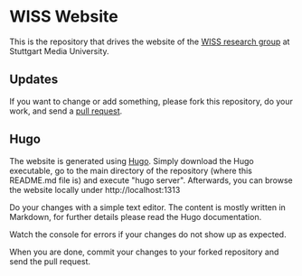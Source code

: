 # WISS Website

This is the repository that drives the website of the [WISS research group](http://www.wisslab.org) at Stuttgart Media University.

## Updates

If you want to change or add something, please fork this repository, do your work, and send a [pull request](https://help.github.com/articles/using-pull-requests/).

## Hugo

The website is generated using [Hugo](https://gohugo.io/). Simply download the Hugo executable, go to the main directory of the repository (where this README.md file is) and execute "hugo server". Afterwards, you can browse the website locally under http://localhost:1313

Do your changes with a simple text editor. The content is mostly written in Markdown, for further details please read the Hugo documentation.

Watch the console for errors if your changes do not show up as expected.

When you are done, commit your changes to your forked repository and send the pull request.
